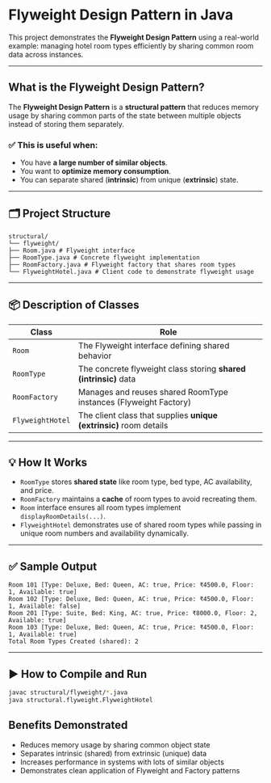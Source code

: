 # Flyweight Design Pattern in Java

This project demonstrates the **Flyweight Design Pattern** using a real-world example: managing hotel room types efficiently by sharing common room data across instances.

---

## What is the Flyweight Design Pattern?

The **Flyweight Design Pattern** is a **structural pattern** that reduces memory usage by sharing common parts of the state between multiple objects instead of storing them separately.

### ✅ This is useful when:
- You have **a large number of similar objects**.
- You want to **optimize memory consumption**.
- You can separate shared (**intrinsic**) from unique (**extrinsic**) state.

---

## 🗂️ Project Structure
```
structural/
└── flyweight/
├── Room.java # Flyweight interface
├── RoomType.java # Concrete flyweight implementation
├── RoomFactory.java # Flyweight factory that shares room types
└── FlyweightHotel.java # Client code to demonstrate flyweight usage
```

---

## 📦 Description of Classes

| Class                  | Role                                                                |
|------------------------|---------------------------------------------------------------------|
| `Room`                 | The Flyweight interface defining shared behavior                    |
| `RoomType`             | The concrete flyweight class storing **shared (intrinsic)** data    |
| `RoomFactory`          | Manages and reuses shared RoomType instances (Flyweight Factory)    |
| `FlyweightHotel`   | The client class that supplies **unique (extrinsic)** room details  |

---

## 💡 How It Works

- `RoomType` stores **shared state** like room type, bed type, AC availability, and price.
- `RoomFactory` maintains a **cache** of room types to avoid recreating them.
- `Room` interface ensures all room types implement `displayRoomDetails(...)`.
- `FlyweightHotel` demonstrates use of shared room types while passing in unique room numbers and availability dynamically.

---

## ✅ Sample Output
```
Room 101 [Type: Deluxe, Bed: Queen, AC: true, Price: ₹4500.0, Floor: 1, Available: true]
Room 102 [Type: Deluxe, Bed: Queen, AC: true, Price: ₹4500.0, Floor: 1, Available: false]
Room 201 [Type: Suite, Bed: King, AC: true, Price: ₹8000.0, Floor: 2, Available: true]
Room 103 [Type: Deluxe, Bed: Queen, AC: true, Price: ₹4500.0, Floor: 1, Available: true]
Total Room Types Created (shared): 2
```
---

## ▶️ How to Compile and Run

```bash
javac structural/flyweight/*.java
java structural.flyweight.FlyweightHotel
```

## Benefits Demonstrated
- Reduces memory usage by sharing common object state
- Separates intrinsic (shared) from extrinsic (unique) data
- Increases performance in systems with lots of similar objects
- Demonstrates clean application of Flyweight and Factory patterns
